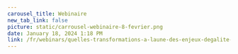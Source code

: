 ```yaml
---
carousel_title: Webinaire
new_tab_link: false
picture: static/carrousel-webinaire-8-fevrier.png
date: January 18, 2024 1:18 PM
link: /fr/webinars/quelles-transformations-a-laune-des-enjeux-degalite-et-de-genre
---
```

